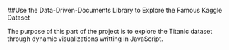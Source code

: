 ##Use the Data-Driven-Documents Library to Explore the Famous Kaggle Dataset

The purpose of this part of the project is to explore the Titanic dataset through dynamic visualizations writting in JavaScript. 